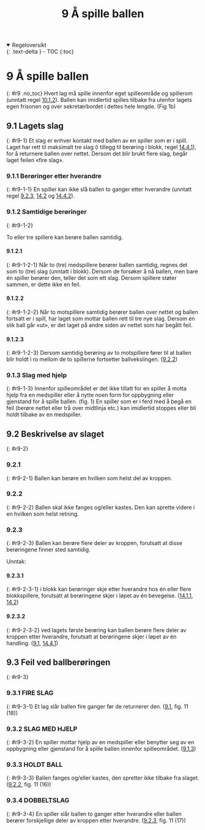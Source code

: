 ﻿---
title: 9 Å spille ballen
parent: Kapittel 4 - Spillehandlinger
nav_order: 9
---
<details open markdown="block">
  <summary>
    Regeloversikt
  </summary>
  {: .text-delta }
- TOC
{:toc}
</details>

# 9 Å spille ballen
{: #r9 .no_toc}
Hvert lag må spille innenfor eget spilleområde og spillerom (unntatt regel [10.1.2](../para10/#r10-1-2)).
Ballen kan imidlertid spilles tilbake fra utenfor lagets egen frisonen og over sekretærbordet i 
dettes hele lengde. (Fig 1b)

## 9.1 Lagets slag 
{: #r9-1}
Et slag er enhver kontakt med ballen av en spiller som er i spill.
Laget har rett til maksimalt tre slag (i tillegg til berøring i blokk,
regel [14.4.1](../para14/#r14-4-1)), for å returnere ballen over nettet.
Dersom det blir brukt flere slag, begår laget feilen «fire slag».

### 9.1.1 Berøringer etter hverandre
{: #r9-1-1}
En spiller kan ikke slå ballen to ganger etter hverandre (unntatt regel 
[9.2.3](#r9-2-3), [14.2](../para14/#r14-2) og [14.4.2](../para14/#r14-4-2)).

### 9.1.2 Samtidige berøringer
{: #r9-1-2}

To eller tre spillere kan berøre ballen samtidig.

#### 9.1.2.1
{: #r9-1-2-1}
Når to (tre) medspillere berører ballen samtidig, regnes det som to (tre) slag (unntatt i 
blokk). Dersom de forsøker å nå ballen, men bare én spiller berører den, teller det som 
ett slag. Dersom spillere støter sammen, er dette ikke en feil.

#### 9.1.2.2
{: #r9-1-2-2}
Når to motspillere samtidig berører ballen over nettet og ballen fortsatt er i spill, har 
laget som mottar ballen rett til tre nye slag. Dersom en slik ball går «ut», er det laget på 
andre siden av nettet som har begått feil.

#### 9.1.2.3
{: #r9-1-2-3}
Dersom samtidig berøring av to motspillere fører til at ballen blir holdt i ro mellom de 
to spillerne fortsetter ballvekslingen.
([9.2.2](#r9-2-2))

### 9.1.3 Slag med hjelp
{: #r9-1-3}
Innenfor spilleområdet er det ikke tillatt for en spiller å motta hjelp fra en medspiller 
eller å nytte noen form for oppbygning eller gjenstand for å spille ballen. (fig. 1)
En spiller som er i ferd med å begå en feil (berøre nettet eller trå over midtlinja etc.) kan 
imidlertid stoppes eller bli holdt tilbake av en medspiller.

## 9.2 Beskrivelse av slaget
{: #r9-2}
### 9.2.1 
{: #r9-2-1}
Ballen kan berøre en hvilken som helst del av kroppen.

### 9.2.2 
{: #r9-2-2}
Ballen skal ikke fanges og/eller kastes. Den kan sprette videre i en hvilken som helst 
retning.

### 9.2.3
{: #r9-2-3}
Ballen kan berøre flere deler av kroppen, forutsatt at disse berøringene finner sted 
samtidig.

Unntak:

#### 9.2.3.1
{: #r9-2-3-1}
i blokk kan berøringer skje etter hverandre hos én eller flere blokkspillere, forutsatt at 
berøringene skjer i løpet av én bevegelse.
([14.1.1](../para14/#r14-1-1), [14.2](../para14/#r14-2))

#### 9.2.3.2
{: #r9-2-3-2}
ved lagets første berøring kan ballen berøre flere deler av kroppen etter hverandre, 
forutsatt at berøringene skjer i løpet av én handling.
([9.1](#r9-1), [14.4.1](../para14/#r14-4-1))

## 9.3 Feil ved ballberøringen
{: #r9-3}

### 9.3.1 FIRE SLAG
{: #r9-3-1}
Et lag slår ballen fire ganger før de returnerer den.
([9.1](#r9-1), fig. 11 (18))

### 9.3.2 SLAG MED HJELP
{: #r9-3-2}
En spiller mottar hjelp av en medspiller eller benytter seg av en 
oppbygning eller gjenstand for å spille ballen innenfor spilleområdet.
([9.1.3](#r9-1-3))

### 9.3.3 HOLDT BALL
{: #r9-3-3}
Ballen fanges og/eller kastes, den spretter ikke tilbake fra slaget. 
([9.2.2](#r9-2-2), fig. 11 (16))

### 9.3.4 DOBBELTSLAG
{: #r9-3-4}
En spiller slår ballen to ganger etter hverandre eller ballen berører 
forskjellige deler av kroppen etter hverandre.
([9.2.3](#r9-2-3), fig. 11 (17))
